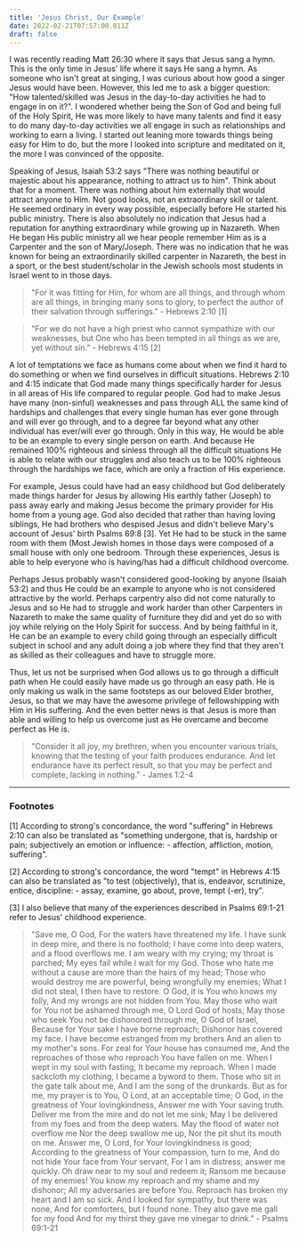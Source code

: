 ```yaml
---
title: 'Jesus Christ, Our Example'
date: 2022-02-21T07:57:00.011Z
draft: false
---
```


I was recently reading Matt 26:30 where it says that Jesus sang a hymn. This is the only time in Jesus' life where it says He sang a hymn. As someone who isn't great at singing, I was curious about how good a singer Jesus would have been. However, this led me to ask a bigger question: "How talented/skilled was Jesus in the day-to-day activities he had to engage in on it?". I wondered whether being the Son of God and being full of the Holy Spirit, He was more likely to have many talents and find it easy to do many day-to-day activities we all engage in such as relationships and working to earn a living. I started out leaning more towards things being easy for Him to do, but the more I looked into scripture and meditated on it, the more I was convinced of the opposite.

Speaking of Jesus, Isaiah 53:2 says "There was nothing beautiful or majestic about his appearance, nothing to attract us to him". Think about that for a moment. There was nothing about him externally that would attract anyone to Him. Not good looks, not an extraordinary skill or talent. He seemed ordinary in every way possible, especially before He started his public ministry. There is also absolutely no indication that Jesus had a reputation for anything extraordinary while growing up in Nazareth. When He began His public ministry all we hear people remember Him as is a Carpenter and the son of Mary/Joseph. There was no indication that he was known for being an extraordinarily skilled carpenter in Nazareth, the best in a sport, or the best student/scholar in the Jewish schools most students in Israel went to in those days.

> "For it was fitting for Him, for whom are all things, and through whom are all things, in bringing many sons to glory, to perfect the author of their salvation through sufferings." - Hebrews 2:10 [1]

> "For we do not have a high priest who cannot sympathize with our weaknesses, but One who has been tempted in all things as we are, yet without sin." - Hebrews 4:15 [2]

A lot of temptations we face as humans come about when we find it hard to do something or when we find ourselves in difficult situations. Hebrews 2:10 and 4:15 indicate that God made many things specifically harder for Jesus in all areas of His life compared to regular people. God had to make Jesus have many (non-sinful) weaknesses and pass through ALL the same kind of hardships and challenges that every single human has ever gone through and will ever go through, and to a degree far beyond what any other individual has ever/will ever go through. Only in this way, He would be able to be an example to every single person on earth. And because He remained 100% righteous and sinless through all the difficult situations He is able to relate with our struggles and also teach us to be 100% righteous through the hardships we face, which are only a fraction of His experience.

For example, Jesus could have had an easy childhood but God deliberately made things harder for Jesus by allowing His earthly father (Joseph) to pass away early and making Jesus become the primary provider for His home from a young age. God also decided that rather than having loving siblings, He had brothers who despised Jesus and didn't believe Mary's account of Jesus' birth Psalms 69:8 [3]. Yet He had to be stuck in the same room with them (Most Jewish homes in those days were composed of a small house with only one bedroom. Through these experiences, Jesus is able to help everyone who is having/has had a difficult childhood overcome.

Perhaps Jesus probably wasn't considered good-looking by anyone (Isaiah 53:2) and thus He could be an example to anyone who is not considered attractive by the world. Perhaps carpentry also did not come naturally to Jesus and so He had to struggle and work harder than other Carpenters in Nazareth to make the same quality of furniture they did and yet do so with joy while relying on the Holy Spirit for success. And by being faithful in it, He can be an example to every child going through an especially difficult subject in school and any adult doing a job where they find that they aren't as skilled as their colleagues and have to struggle more.

Thus, let us not be surprised when God allows us to go through a difficult path when He could easily have made us go through an easy path. He is only making us walk in the same footsteps as our beloved Elder brother, Jesus, so that we may have the awesome privilege of fellowshipping with Him in His suffering. And the even better news is that Jesus is more than able and willing to help us overcome just as He overcame and become perfect as He is.

> "Consider it all joy, my brethren, when you encounter various trials, knowing that the testing of your faith produces endurance. And let endurance have its perfect result, so that you may be perfect and complete, lacking in nothing." - James 1:2-4

--------------------------------------------------------------------------------

### Footnotes

[1] According to strong's concordance, the word "suffering" in Hebrews 2:10 can also be translated as "something undergone, that is, hardship or pain; subjectively an emotion or influence: - affection, affliction, motion, suffering".

[2] According to strong's concordance, the word "tempt" in Hebrews 4:15 can also be translated as "to test (objectively), that is, endeavor, scrutinize, entice, discipline: - assay, examine, go about, prove, tempt (-er), try".

[3] I also believe that many of the experiences described in Psalms 69:1-21 refer to Jesus' childhood experience.

> "Save me, O God, For the waters have threatened my life. I have sunk in deep mire, and there is no foothold; I have come into deep waters, and a flood overflows me. I am weary with my crying; my throat is parched; My eyes fail while I wait for my God. Those who hate me without a cause are more than the hairs of my head; Those who would destroy me are powerful, being wrongfully my enemies; What I did not steal, I then have to restore. O God, it is You who knows my folly, And my wrongs are not hidden from You. May those who wait for You not be ashamed through me, O Lord God of hosts; May those who seek You not be dishonored through me, O God of Israel, Because for Your sake I have borne reproach; Dishonor has covered my face. I have become estranged from my brothers And an alien to my mother's sons. For zeal for Your house has consumed me, And the reproaches of those who reproach You have fallen on me. When I wept in my soul with fasting, It became my reproach. When I made sackcloth my clothing, I became a byword to them. Those who sit in the gate talk about me, And I am the song of the drunkards. But as for me, my prayer is to You, O Lord, at an acceptable time; O God, in the greatness of Your lovingkindness, Answer me with Your saving truth. Deliver me from the mire and do not let me sink; May I be delivered from my foes and from the deep waters. May the flood of water not overflow me Nor the deep swallow me up, Nor the pit shut its mouth on me. Answer me, O Lord, for Your lovingkindness is good; According to the greatness of Your compassion, turn to me, And do not hide Your face from Your servant, For I am in distress; answer me quickly. Oh draw near to my soul and redeem it; Ransom me because of my enemies! You know my reproach and my shame and my dishonor; All my adversaries are before You. Reproach has broken my heart and I am so sick. And I looked for sympathy, but there was none, And for comforters, but I found none. They also gave me gall for my food And for my thirst they gave me vinegar to drink." - Psalms 69:1-21
